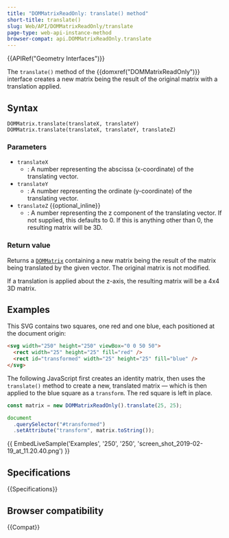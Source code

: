 ```yaml
---
title: "DOMMatrixReadOnly: translate() method"
short-title: translate()
slug: Web/API/DOMMatrixReadOnly/translate
page-type: web-api-instance-method
browser-compat: api.DOMMatrixReadOnly.translate
---
```


{{APIRef("Geometry Interfaces")}}

The `translate()` method of the {{domxref("DOMMatrixReadOnly")}} interface
creates a new matrix being the result of the original matrix with a translation applied.

## Syntax

```js-nolint
DOMMatrix.translate(translateX, translateY)
DOMMatrix.translate(translateX, translateY, translateZ)
```

### Parameters

- `translateX`
  - : A number representing the abscissa (x-coordinate) of the translating vector.
- `translateY`
  - : A number representing the ordinate (y-coordinate) of the translating vector.
- `translateZ` {{optional_inline}}
  - : A number representing the z component of the translating vector. If not supplied,
    this defaults to 0. If this is anything other than 0, the resulting matrix will be
    3D.

### Return value

Returns a [`DOMMatrix`](/en-US/docs/Web/API/DOMMatrix)
containing a new matrix being the result of the matrix being translated by the given
vector. The original matrix is not modified.

If a translation is applied about the z-axis, the resulting matrix will be a 4x4 3D
matrix.

## Examples

This SVG contains two squares, one red and one blue, each positioned at the document
origin:

```html
<svg width="250" height="250" viewBox="0 0 50 50">
  <rect width="25" height="25" fill="red" />
  <rect id="transformed" width="25" height="25" fill="blue" />
</svg>
```

The following JavaScript first creates an identity matrix, then uses the
`translate()` method to create a new, translated matrix — which is then
applied to the blue square as a `transform`. The red square is left in place.

```js
const matrix = new DOMMatrixReadOnly().translate(25, 25);

document
  .querySelector("#transformed")
  .setAttribute("transform", matrix.toString());
```

{{ EmbedLiveSample('Examples', '250', '250',
  'screen_shot_2019-02-19_at_11.20.40.png') }}

## Specifications

{{Specifications}}

## Browser compatibility

{{Compat}}
